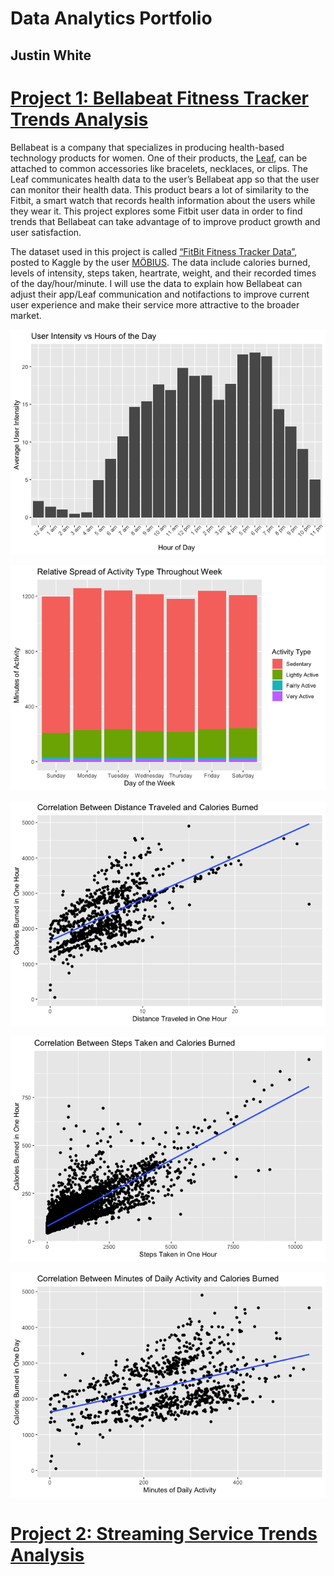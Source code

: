 # Data Analytics Portfolio
## Justin White

# [Project 1: Bellabeat Fitness Tracker Trends Analysis](https://github.com/JaytaAnalysis/BellabeatProject/tree/main)

Bellabeat is a company that specializes in producing health-based
technology products for women. One of their products, the [Leaf](https://bellabeat.com/product/leaf-urban/), can be
attached to common accessories like bracelets, necklaces, or clips. The
Leaf communicates health data to the user’s Bellabeat app so that the
user can monitor their health data. This product bears a lot of
similarity to the Fitbit, a smart watch that records health information
about the users while they wear it. This project explores some Fitbit
user data in order to find trends that Bellabeat can take advantage of
to improve product growth and user satisfaction.

The dataset used in this project is called [“FitBit Fitness Tracker
Data”](https://www.kaggle.com/datasets/arashnic/fitbit), posted to Kaggle by the user [MÖBIUS](https://www.kaggle.com/arashnic). The data include calories burned, levels of intensity, steps taken, heartrate, weight, and their
recorded times of the day/hour/minute. I will use the data to explain
how Bellabeat can adjust their app/Leaf communication and notifactions
to improve current user experience and make their service more
attractive to the broader market.

![alt text](https://github.com/JaytaAnalysis/BellabeatProject/blob/main/Figures/UserHourlyIntensity.png)

![alt text](https://github.com/JaytaAnalysis/BellabeatProject/blob/main/Figures/IntensityTypesDuringWeek.png)

![alt text](https://github.com/JaytaAnalysis/BellabeatProject/blob/main/Figures/CalorieCorrelationWithDistance.png)

![alt text](https://github.com/JaytaAnalysis/BellabeatProject/blob/main/Figures/CalorieCorrelationWithSteps.png)

![alt text](https://github.com/JaytaAnalysis/BellabeatProject/blob/main/Figures/CalorieCorrelationWithTime.png)


# [Project 2: Streaming Service Trends Analysis](https://github.com/JaytaAnalysis/StreamingServiceAnalysisProject/)
